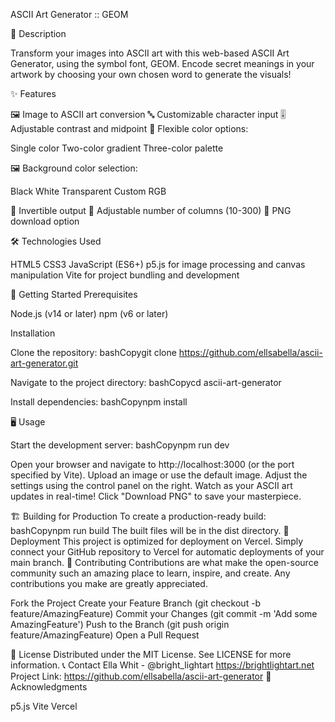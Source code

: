 ASCII Art Generator :: GEOM

🎨 Description

Transform your images into ASCII art with this web-based ASCII Art Generator, using the symbol font, GEOM. Encode secret meanings in your artwork by choosing your own chosen word to generate the visuals!

✨ Features

🖼️ Image to ASCII art conversion
🔤 Customizable character input
🎚️ Adjustable contrast and midpoint
🌈 Flexible color options:

Single color
Two-color gradient
Three-color palette

🖼️ Background color selection:

Black
White
Transparent
Custom RGB

🔄 Invertible output
📏 Adjustable number of columns (10-300)
💾 PNG download option

🛠️ Technologies Used

HTML5
CSS3
JavaScript (ES6+)
p5.js for image processing and canvas manipulation
Vite for project bundling and development

🚀 Getting Started
Prerequisites

Node.js (v14 or later)
npm (v6 or later)

Installation

Clone the repository:
bashCopygit clone https://github.com/ellsabella/ascii-art-generator.git

Navigate to the project directory:
bashCopycd ascii-art-generator

Install dependencies:
bashCopynpm install

🖥️ Usage

Start the development server:
bashCopynpm run dev

Open your browser and navigate to http://localhost:3000 (or the port specified by Vite).
Upload an image or use the default image.
Adjust the settings using the control panel on the right.
Watch as your ASCII art updates in real-time!
Click "Download PNG" to save your masterpiece.

🏗️ Building for Production
To create a production-ready build:
bashCopynpm run build
The built files will be in the dist directory.
🚢 Deployment
This project is optimized for deployment on Vercel. Simply connect your GitHub repository to Vercel for automatic deployments of your main branch.
🤝 Contributing
Contributions are what make the open-source community such an amazing place to learn, inspire, and create. Any contributions you make are greatly appreciated.

Fork the Project
Create your Feature Branch (git checkout -b feature/AmazingFeature)
Commit your Changes (git commit -m 'Add some AmazingFeature')
Push to the Branch (git push origin feature/AmazingFeature)
Open a Pull Request

📜 License
Distributed under the MIT License. See LICENSE for more information.
📞 Contact
Ella Whit - @bright_lightart https://brightlightart.net
Project Link: https://github.com/ellsabella/ascii-art-generator
🙏 Acknowledgments

p5.js
Vite
Vercel
